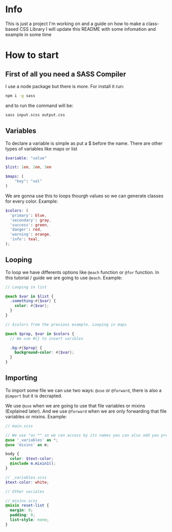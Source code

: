 # Info

This is just a project I'm working on and a guide on how to make a class-based CSS Library I will update this README with some infomation and example in some time

# How to start

## First of all you need a SASS Compiler

I use a node package but there is more. For install it run:

```sh
npm i -g sass
```

and to run the command will be:

```sh
sass input.scss output.css
```

## Variables

To declare a variable is simple as put a $ before the name. There are other types of variables like maps or list

```scss
$variable: "value"

$list: 1em, 2em, 3em

$maps: (
    "key": "val"
)
```

We are gonna use this to loops thourgh values so we can generate classes for every color. Example:

```scss
$colors: (
  'primary': blue,
  'secondary': gray,
  'success': green,
  'danger': red,
  'warning': orange,
  'info': teal,
);
```

## Looping

To loop we have differents options like `@each` function or `@for` function.
In this tutorial / guide we are going to use `@each`. Example:

```scss
// Looping in list

@each $var in $list {
  .something-#{$var} {
    color: #{$var};
  }
}

// $colors from the previous example. Looping in maps

@each $prop, $var in $colors {
  // We use #{} to insert varibles

  .bg-#{$prop} {
    background-color: #{$var};
  }
}
```

## Importing

To import some file we can use two ways: `@use` or `@forward`, there is also a `@import` but it is decrapted.

We use `@use` when we are going to use that file variables or mixins (Explained later). And we use `@forward` when we are only forwarding that file variables or mixins. Example:

```scss
// main.scss

// We use "as *" so we can access by its names you can also add you prefix
@use '_variables' as *;
@use 'mixins' as m;

body {
  color: $text-color;
  @include m.mixin1();
}
```

```scss
// _variables.scss
$text-color: white;

// Other variales
```

```scss
// mixins.scss
@mixin reset-list {
  margin: 0;
  padding: 0;
  list-style: none;
}
```
